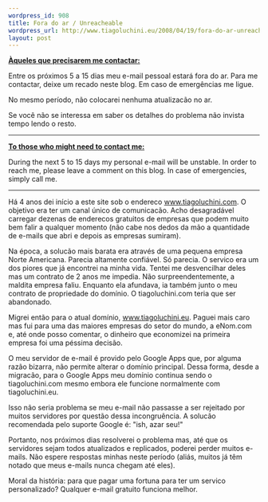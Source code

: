 ```yaml
--- 
wordpress_id: 908
title: Fora do ar / Unreacheable
wordpress_url: http://www.tiagoluchini.eu/2008/04/19/fora-do-ar-unreacheable/
layout: post
---
```

<u><strong>Àqueles que precisarem me contactar: </strong></u>

Entre os próximos 5 a 15 dias meu e-mail pessoal estará fora do ar. Para me contactar, deixe um recado neste blog. Em caso de emergências me ligue.

No mesmo período, não colocarei nenhuma atualizacão no ar.

Se você não se interessa em saber os detalhes do problema não invista tempo lendo o resto.

------------------------------------

<u><strong>To those who might need to contact me:</strong></u>

During the next 5 to 15 days my personal e-mail will be unstable. In order to reach me, please leave a comment on this blog. In case of emergencies, simply call me.

------------------------------------

Há 4 anos dei início a este site sob o endereco www.tiagoluchini.com. O objetivo era ter um canal único de comunicacão. Acho desagradável carregar dezenas de enderecos gratuitos de empresas que podem muito bem falir a qualquer momento (não cabe nos dedos da mão a quantidade de e-mails que abri e depois as empresas sumiram).

Na época, a solucão mais barata era através de uma pequena empresa Norte Americana. Parecia altamente confiável. Só parecia. O servico era um dos piores que já encontrei na minha vida. Tentei me desvencilhar deles mas um contrato de 2 anos me impedia. Não surpreendentemente, a maldita empresa faliu. Enquanto ela afundava, ia também junto o meu contrato de propriedade do domínio. O tiagoluchini.com teria que ser abandonado.

Migrei então para o atual domínio, www.tiagoluchini.eu. Paguei mais caro mas fui para uma das maiores empresas do setor do mundo, a eNom.com e, até onde posso comentar, o dinheiro que economizei na primeira empresa foi uma péssima decisão.

O meu servidor de e-mail é provido pelo Google Apps que, por alguma razão bizarra, não permite alterar o domínio principal. Dessa forma, desde a migracão, para o Google Apps meu domínio continua sendo o tiagoluchini.com mesmo embora ele funcione normalmente com tiagoluchini.eu.

Isso não seria problema se meu e-mail não passasse a ser rejeitado por muitos servidores por questão dessa incongruência. A solucão recomendada pelo suporte Google é: "ish, azar seu!"

Portanto, nos próximos dias resolverei o problema mas, até que os servidores sejam todos atualizados e replicados, poderei perder muitos e-mails. Não espere respostas minhas neste período (aliás, muitos já têm notado que meus e-mails nunca chegam até eles).

Moral da história: para que pagar uma fortuna para ter um servico personalizado? Qualquer e-mail gratuito funciona melhor.
